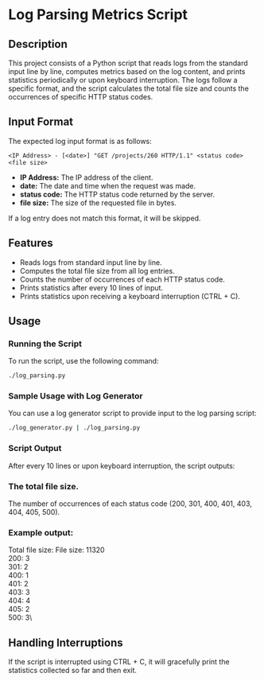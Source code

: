 # Log Parsing Metrics Script

## Description

This project consists of a Python script that reads logs from the standard input line by line, computes metrics based on the log content, and prints statistics periodically or upon keyboard interruption. The logs follow a specific format, and the script calculates the total file size and counts the occurrences of specific HTTP status codes.

## Input Format

The expected log input format is as follows:

`<IP Address> - [<date>] "GET /projects/260 HTTP/1.1" <status code> <file size>`

- **IP Address:** The IP address of the client.
- **date:** The date and time when the request was made.
- **status code:** The HTTP status code returned by the server.
- **file size:** The size of the requested file in bytes.

If a log entry does not match this format, it will be skipped.

## Features

- Reads logs from standard input line by line.
- Computes the total file size from all log entries.
- Counts the number of occurrences of each HTTP status code.
- Prints statistics after every 10 lines of input.
- Prints statistics upon receiving a keyboard interruption (CTRL + C).

## Usage

### Running the Script

To run the script, use the following command:

```sh
./log_parsing.py
```

### Sample Usage with Log Generator

You can use a log generator script to provide input to the log parsing script:

```sh
./log_generator.py | ./log_parsing.py
```

### Script Output

After every 10 lines or upon keyboard interruption, the script outputs:

### The total file size.

The number of occurrences of each status code (200, 301, 400, 401, 403, 404, 405, 500).

### Example output:

Total file size: File size: 11320\
200: 3\
301: 2\
400: 1\
401: 2\
403: 3\
404: 4\
405: 2\
500: 3\

## Handling Interruptions

If the script is interrupted using CTRL + C, it will gracefully print the statistics collected so far and then exit.
